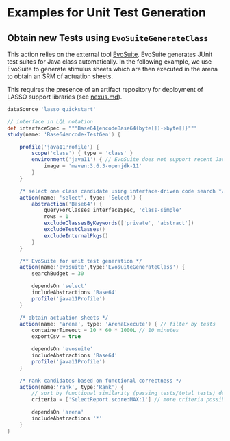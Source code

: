 # Examples for Unit Test Generation

## Obtain new Tests using `EvoSuiteGenerateClass`

This action relies on the external tool [EvoSuite](https://github.com/EvoSuite/evosuite). EvoSuite generates JUnit test suites for Java class automatically. In the following example, we use EvoSuite to generate stimulus sheets which are then executed in the arena to obtain an SRM of actuation sheets.

This requires the presence of an artifact repository for deployment of LASSO support libraries (see [nexus.md](..%2Fnexus.md)).

```groovy
dataSource 'lasso_quickstart'

// interface in LQL notation
def interfaceSpec = """Base64{encodeBase64(byte[])->byte[]}"""
study(name: 'Base64encode-TestGen') {

    profile('java11Profile') { 
        scope('class') { type = 'class' }
        environment('java11') { // EvoSuite does not support recent Java versions
            image = 'maven:3.6.3-openjdk-11'
        }
    }

    /* select one class candidate using interface-driven code search */
    action(name: 'select', type: 'Select') {
        abstraction('Base64') {
            queryForClasses interfaceSpec, 'class-simple'
            rows = 1
            excludeClassesByKeywords(['private', 'abstract'])
            excludeTestClasses()
            excludeInternalPkgs()
        }
    }

    /** EvoSuite for unit test generation */
    action(name:'evosuite',type:'EvosuiteGenerateClass') {
        searchBudget = 30

        dependsOn 'select'
        includeAbstractions 'Base64'
        profile('java11Profile')
    }

    /* obtain actuation sheets */
    action(name: 'arena', type: 'ArenaExecute') { // filter by tests
        containerTimeout = 10 * 60 * 1000L // 10 minutes
        exportCsv = true

        dependsOn 'evosuite'
        includeAbstractions 'Base64'
        profile('java11Profile')
    }

    /* rank candidates based on functional correctness */
    action(name:'rank', type:'Rank') {
        // sort by functional similarity (passing tests/total tests) descending
        criteria = ['SelectReport.score:MAX:1'] // more criteria possible

        dependsOn 'arena'
        includeAbstractions '*'
    }
}
```

